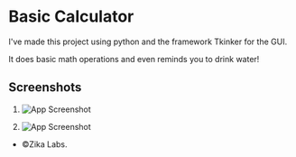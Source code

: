 # Basic Calculator

I've made this project using python and the framework Tkinker for the GUI.

It does basic math operations and even reminds you to drink water!

## Screenshots

1. ![App Screenshot](https://cdn.discordapp.com/attachments/317754915915300865/975496732655890472/unknown.png)

2. ![App Screenshot](https://cdn.discordapp.com/attachments/317754915915300865/975498345042821250/unknown.png)


-  ©Zika Labs.
